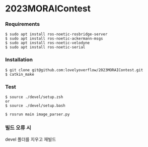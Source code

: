 # 2023MORAIContest

### Requirements
```
$ sudo apt install ros-noetic-rosbridge-server
$ sudo apt install ros-noetic-ackermann-msgs
$ sudo apt install ros-noetic-velodyne
$ sudo apt install ros-noetic-serial
```

### Installation
```
$ git clone git@github.com:lovelyoverflow/2023MORAIContest.git
$ catkin_make
```

### Test
```
$ source ./devel/setup.zsh
or
$ source ./devel/setup.bash

$ rosrun main image_parser.py
```

### 빌드 오류 시
devel 폴더를 지우고 재빌드